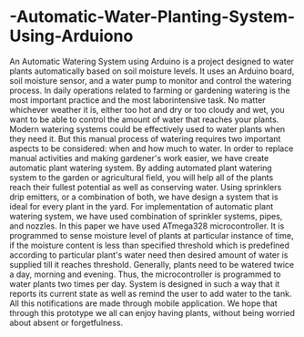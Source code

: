# -Automatic-Water-Planting-System-Using-Arduiono
An Automatic Watering System using Arduino is a project designed to water plants automatically based on soil moisture levels. It uses an Arduino board, soil moisture sensor, and a water pump to monitor and control the watering process.
In daily operations related to farming or gardening watering is the most important practice 
and the most laborintensive task. No matter whichever weather it is, either too hot and dry or 
too cloudy and wet, you want to be able to control the amount of water that reaches your 
plants. Modern watering systems could be effectively used to water plants when they need it. 
But this manual process of watering requires two important aspects to be considered: when 
and how much to water. In order to replace manual activities and making gardener's work 
easier, we have create automatic plant watering system. By adding automated plant watering 
system to the garden or agricultural field, you will help all of the plants reach their fullest 
potential as well as conserving water. Using sprinklers drip emitters, or a combination of 
both, we have design a system that is ideal for every plant in the yard. For implementation of 
automatic plant watering system, we have used combination of sprinkler systems, pipes, and 
nozzles. In this paper we have used ATmega328 microcontroller. It is programmed to sense 
moisture level of plants at particular instance of time, if the moisture content is less than 
specified threshold which is predefined according to particular plant's water need then 
desired amount of water is supplied till it reaches threshold. Generally, plants need to be 
watered twice a day, morning and evening. Thus, the microcontroller is programmed to water 
plants two times per day. System is designed in such a way that it reports its current state as 
well as remind the user to add water to the tank. All this notifications are made through 
mobile application. We hope that through this prototype we all can enjoy having plants, 
without being worried about absent or forgetfulness. 
